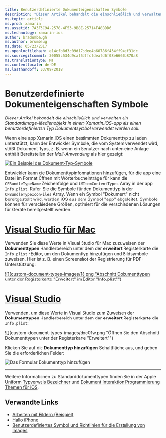 ```yaml
---
title: Benutzerdefinierte Dokumenteigenschaften Symbole
description: "Dieser Artikel behandelt die einschließlich und verwalten ein Standardimage-Medienobjekt in einem Xamarin.iOS-app als einen benutzerdefinierten Typ Dokumentsymbol verwendet werden soll."
ms.topic: article
ms.prod: xamarin
ms.assetid: 7A3F3C94-2578-4F53-9B8E-25714F48BDD6
ms.technology: xamarin-ios
author: bradumbaugh
ms.author: brumbaug
ms.date: 05/23/2017
ms.openlocfilehash: e14cfb8d3c09d17bdee4b60786f434ff94ef31dc
ms.sourcegitcommit: 30055c534d9caf5dffcfdeafd6f08e666fb870a8
ms.translationtype: MT
ms.contentlocale: de-DE
ms.lasthandoff: 03/09/2018
---
```

# <a name="custom-document-icons"></a>Benutzerdefinierte Dokumenteigenschaften Symbole

_Dieser Artikel behandelt die einschließlich und verwalten ein Standardimage-Medienobjekt in einem Xamarin.iOS-app als einen benutzerdefinierten Typ Dokumentsymbol verwendet werden soll._

Wenn eine app Xamarin.iOS einen bestimmten Dokumenttyp zu laden unterstützt, kann der Entwickler Symbole, die vom System verwendet wird, stößt Dokument Typs, z. B. wenn ein Benutzer nach unten eine Anlage enthält Bereitstellen der *Mail-Anwendung* als hier gezeigt:

 [![](custom-document-types-images/17.png "Ein Beispiel der Dokument-Typ-Symbole")](custom-document-types-images/17.png#lightbox)

Entwickler kann die Dokumenttypinformationen hinzufügen, für die app eine Datei im Format Öffnen mit Wörterbucheinträge für kann die `CFBundleTypeName` Zeichenfolge und `LSItemContentTypes` Array in der app `Info.plist`. Rufen Sie die Symbole für den Dokumenttyp in der `CFBundleTypeIconFiles` Array. Wenn ein Symbol "Dokument" nicht bereitgestellt wird, werden iOS aus dem Symbol "app" abgeleitet.
Symbole können für verschiedene Größen, optimiert für die verschiedenen Lösungen für Geräte bereitgestellt werden. 

# <a name="visual-studio-for-mactabvsmac"></a>[Visual Studio für Mac](#tab/vsmac)

Verwenden Sie diese Werte in Visual Studio für Mac zuzuweisen der **Dokumenttypen** Handlerbereich unter dem der **erweitert** Registerkarte die `Info.plist` -Editor, um den Dokumenttyp hinzufügen und Bildsymbole zuweisen. Hier ist z. B. einen Screenshot der Registrierung für PDF-Unterstützung:

 [![](custom-document-types-images/18.png "Abschnitt Dokumenttypen unter der Registerkarte "Erweitert" im Editor "Info.plist"")](custom-document-types-images/18.png#lightbox)
 
# <a name="visual-studiotabvswin"></a>[Visual Studio](#tab/vswin)

Verwenden, um diese Werte in Visual Studio zum Zuweisen der **Dokumenttypen** Handlerbereich unter dem der **erweitert** Registerkarte die `Info.plist`:

 ![](custom-document-types-images/doc01w.png "Öffnen Sie den Abschnitt Dokumenttypen unter der Registerkarte "Erweitert"")

Klicken Sie auf die **Dokumenttyp hinzufügen** Schaltfläche aus, und geben Sie die erforderlichen Felder:

![](custom-document-types-images/doc02w.png "Das Formular Dokumenttyp hinzufügen")

-----


Weitere Informationen zu Standarddokumenttypen finden Sie in der Apple [Uniform Typverweis Bezeichner](http://developer.apple.com/library/ios/#documentation/Miscellaneous/Reference/UTIRef/Articles/System-DeclaredUniformTypeIdentifiers.html) und [Dokument Interaktion Programmierung Themen für iOS](http://developer.apple.com/library/ios/#documentation/FileManagement/Conceptual/DocumentInteraction_TopicsForIOS/Introduction/Introduction.html).


## <a name="related-links"></a>Verwandte Links

- [Arbeiten mit Bildern (Beispiel)](https://developer.xamarin.com/samples/WorkingWithImages/)
- [Hallo iPhone](~/ios/get-started/hello-ios/index.md)
- [Benutzerdefiniertes Symbol und Richtlinien für die Erstellung von Images](http://developer.apple.com/library/ios/#documentation/UserExperience/Conceptual/MobileHIG/IconsImages/IconsImages.html)

